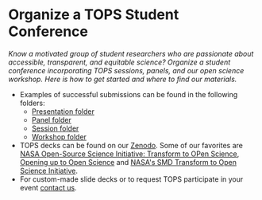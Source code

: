 # Organize a TOPS Student Conference
*Know a motivated group of student researchers who are passionate about accessible, transparent, and equitable science? Organize a student conference incorporating TOPS sessions, panels, and our open science workshop. Here is how to get started and where to find our materials.*

- Examples of successful submissions can be found in the following folders:
     - [Presentation folder](/Organizing_OS_Activities/presentation/readme.md)
     - [Panel folder](/Organizing_OS_Activities/panel/readme.md)
     - [Session folder](/Organizing_OS_Activities/townhall/readme.md)
     - [Workshop folder](/Organizing_OS_Activities/workshops/readme.md)
- TOPS decks can be found on our [Zenodo](https://zenodo.org/communities/tops/?page=1&size=20). Some of our favorites are [NASA Open-Source Science Initiative: Transform to OPen Science](https://zenodo.org/record/5621674), [Opening up to Open Science](https://zenodo.org/record/6536834) and [NASA's SMD Transform to Open Science Initiative](https://zenodo.org/record/6543148/files/PitchDeck_YOOS_PUBLIC.pdf?download=1). 
- For custom-made slide decks or to request TOPS participate in your event [contact us](https://docs.google.com/forms/d/1XcjQU9vYyXAMmJFdB6H021PFypGYWbNKvNR_em5q2UY/edit).

